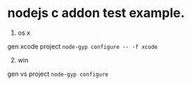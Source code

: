 
# nodejs c addon test example.




1. os x

gen xcode project  `node-gyp configure -- -f xcode`



2. win

gen vs project  `node-gyp configure`




